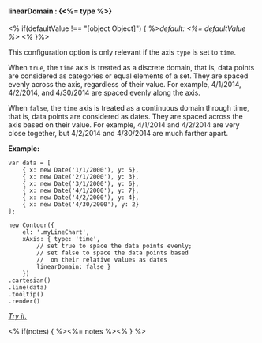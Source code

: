 #### **linearDomain** : {<%= type %>}

<% if(defaultValue !== "[object Object]") { %>*default: <%= defaultValue %>* <% }%>

This configuration option is only relevant if the axis `type` is set to `time`.

When `true`, the `time` axis is treated as a discrete domain, that is, data points are considered as categories or equal elements of a set. They are spaced evenly across the axis, regardless of their value. For example, 4/1/2014, 4/2/2014, and 4/30/2014 are spaced evenly along the axis.

When `false`, the `time` axis is treated as a continuous domain through time, that is, data points are considered as dates. They are spaced across the axis based on their value. For example, 4/1/2014 and 4/2/2014 are very close together, but 4/2/2014 and 4/30/2014 are much farther apart. 

**Example:**

	var data = [
        { x: new Date('1/1/2000'), y: 5},
        { x: new Date('2/1/2000'), y: 3},
        { x: new Date('3/1/2000'), y: 6},
        { x: new Date('4/1/2000'), y: 7},
        { x: new Date('4/2/2000'), y: 4},
        { x: new Date('4/30/2000'), y: 2}
    ];

	new Contour({
	    el: '.myLineChart',
    	xAxis: { type: 'time',  
            // set true to space the data points evenly;
            // set false to space the data points based
            //  on their relative values as dates
            linearDomain: false }
    	})
    .cartesian()
    .line(data)
    .tooltip()
	.render()

*[Try it.](<%= jsFiddleLink %>)*

<% if(notes) { %><%= notes %><% } %>

